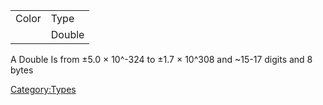 |       |        |
|-------|--------|
| Color | Type   |
|       | Double |

A Double Is from ±5.0 × 10^-324 to ±1.7 × 10^308 and \~15-17 digits and
8 bytes

[Category:Types](Category:Types "wikilink")